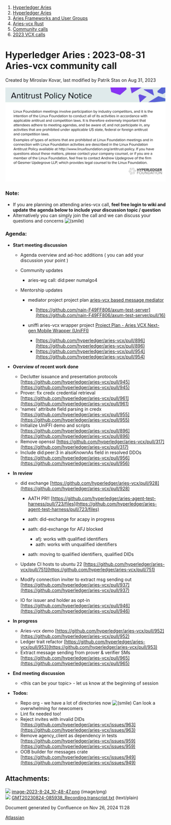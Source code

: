 1. [Hyperledger Aries](index.html)
2. [Hyperledger Aries](Hyperledger-Aries_18481154.html)
3. [Aries Frameworks and User Groups](Aries-Frameworks-and-User-Groups_18481290.html)
4. [Aries-vcx Rust](Aries-vcx-Rust_18499431.html)
5. [Community calls](Community-calls_18499459.html)
6. [2023 VCX calls](2023-VCX-calls_18517247.html)

# Hyperledger Aries : 2023-08-31 Aries-vcx community call

Created by Miroslav Kovar, last modified by Patrik Stas on Aug 31, 2023

![](attachments/18507181/18518643.png?height=250)

### **Note:**

- If you are planning on attending aries-vcx call, **feel free login to wiki and update the agenda below to include your discussion topic / question**
- Alternatively you can simply join the call and we can discuss your questions and concerns ![(smile)](images/icons/emoticons/smile.png)

### **Agenda:**

- **Start meeting discussion**
  
  - Agenda overview and ad-hoc additions ( you can add your discussion your point )
  - Community updates
    
    - aries-wg call: did:peer numalgo4
  - Mentorship updates
    
    - mediator project project plan [aries-vcx based message mediator](https://lf-hyperledger.atlassian.net/wiki/display/INTERN/aries-vcx+based+message+mediator)
      
      - [https://github.com/nain-F49FF806/axum-test-server](https://github.com/nain-F49FF806/axum-test-server/pull/16)
    - uniffi aries-vcx wrapper project [Project Plan - Aries VCX Next-gen Mobile Wrapper (UniFFI)](https://lf-hyperledger.atlassian.net/wiki/pages/viewpage.action?pageId=21960060)
      
      - [https://github.com/hyperledger/aries-vcx/pull/896](https://github.com/hyperledger/aries-vcx/pull/896)
      - [https://github.com/hyperledger/aries-vcx/pull/954](https://github.com/hyperledger/aries-vcx/pull/954)
- **Overview of recent work done**
  
  - Declutter issuance and presentation protocols [https://github.com/hyperledger/aries-vcx/pull/945](https://github.com/hyperledger/aries-vcx/pull/945)
  - Prover: fix credx credential retrieval [https://github.com/hyperledger/aries-vcx/pull/961](https://github.com/hyperledger/aries-vcx/pull/961)
  - 'names' attribute field parsing in credx [https://github.com/hyperledger/aries-vcx/pull/955](https://github.com/hyperledger/aries-vcx/pull/955)
  - Initialize UniFFI demo and scripts [https://github.com/hyperledger/aries-vcx/pull/896](https://github.com/hyperledger/aries-vcx/pull/896)
  - Remove openssl [https://github.com/hyperledger/aries-vcx/pull/317](https://github.com/hyperledger/aries-vcx/pull/317)
  - Include did:peer:3 in alsoKnownAs field in resolved DDOs [https://github.com/hyperledger/aries-vcx/pull/956](https://github.com/hyperledger/aries-vcx/pull/956)
- **In review**
  
  - did exchange [https://github.com/hyperledger/aries-vcx/pull/928](https://github.com/hyperledger/aries-vcx/pull/928)
    
    - AATH PR!! [https://github.com/hyperledger/aries-agent-test-harness/pull/723/files](https://github.com/hyperledger/aries-agent-test-harness/pull/723/files)
    - aath: did-exchange for acapy in progress
    - aath: did-exchange for AFJ blocked
      
      - afj: works with qualified identifiers
      - aath: works with unqualified identifiers
    - aath: moving to qualified identifiers, qualified DIDs
  - Update CI hosts to ubuntu 22 [https://github.com/hyperledger/aries-vcx/pull/751](https://github.com/hyperledger/aries-vcx/pull/751)
  - Modify connection inviter to extract msg sending out [https://github.com/hyperledger/aries-vcx/pull/937](https://github.com/hyperledger/aries-vcx/pull/937)
  - IO for issuer and holder as opt-in [https://github.com/hyperledger/aries-vcx/pull/946](https://github.com/hyperledger/aries-vcx/pull/946)
- **In progress**
  
  - Aries-vcx demo [https://github.com/hyperledger/aries-vcx/pull/952](https://github.com/hyperledger/aries-vcx/pull/952)
  - Ledger trait refactor [https://github.com/hyperledger/aries-vcx/pull/953](https://github.com/hyperledger/aries-vcx/pull/953)
  - Extract message sending from prover &amp; verifier SMs [https://github.com/hyperledger/aries-vcx/pull/965](https://github.com/hyperledger/aries-vcx/pull/965)

<!--THE END-->

- **End meeting discussion**
  
  - &lt;this can be your topic&gt; - let us know at the beginning of session
- **Todos:**
  
  - Repo org - we have a lot of directories now ![(smile)](images/icons/emoticons/smile.png) Can look a overwhelming for newcomers
  - Lint fix needed too!
  - Reject invites with invalid DIDs [https://github.com/hyperledger/aries-vcx/issues/963](https://github.com/hyperledger/aries-vcx/issues/963)
  - Remove agency\_client as dependency in tests [https://github.com/hyperledger/aries-vcx/issues/959](https://github.com/hyperledger/aries-vcx/issues/959)
  - OOB builder for messages crate [https://github.com/hyperledger/aries-vcx/issues/949](https://github.com/hyperledger/aries-vcx/issues/949)

## Attachments:

![](images/icons/bullet_blue.gif) [image-2023-8-24\_10-48-47.png](attachments/18507181/18518643.png) (image/png)  
![](images/icons/bullet_blue.gif) [GMT20230824-085938\_Recording.transcript.txt](attachments/18507181/18518642.txt) (text/plain)

Document generated by Confluence on Nov 26, 2024 11:28

[Atlassian](http://www.atlassian.com/)
